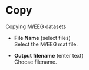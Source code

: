 # Copy  
Copying M/EEG datasets

* **File Name** (select files)  
Select the M/EEG mat file.

* **Output filename** (enter text)  
Choose filename.
